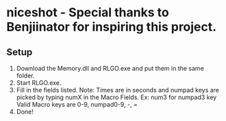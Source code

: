 # niceshot - Special thanks to Benjiinator for inspiring this project.
## Setup
1. Download the Memory.dll and RLGO.exe and put them in the same folder.
2. Start RLGO.exe.
3. Fill in the fields listed. Note: Times are in seconds and numpad keys are picked by typing numX in the Macro Fields.
   Ex: num3 for numpad3 key
   Valid Macro keys are 0-9, numpad0-9, -, = 
4. Done!
